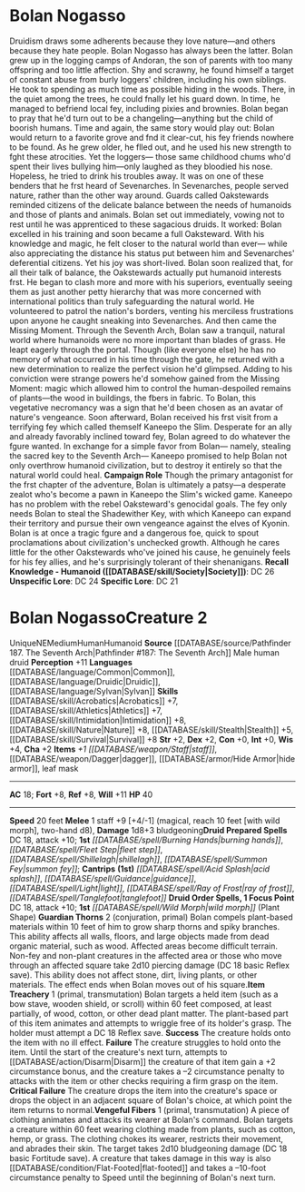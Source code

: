 ﻿---
ac: '18'
alignment: NE
all_resistance: null
burrow_speed: null
charisma: '+2'
climb_speed: null
constitution: '+0'
creature_ability:
- Guardian Thorns
- Item Treachery
- Vengeful Fibers
creature_family: null
description: "Druidism draws some adherents because they love nature\u2014and others\
  \ because they hate people. Bolan Nogasso has always been the latter. Bolan grew\
  \ up in the logging camps of Andoran, the son of parents with too many offspring\
  \ and too little affection. Shy and scrawny, he found himself a target of constant\
  \ abuse from burly loggers' children, including his own siblings. He took to spending\
  \ as much time as possible hiding in the woods. There, in the quiet among the trees,\
  \ he could fnally let his guard down. In time, he managed to befriend local fey,\
  \ including pixies and brownies. Bolan began to pray that he'd turn out to be a\
  \ changeling\u2014anything but the child of boorish humans.<br/> Time and again,\
  \ the same story would play out: Bolan would return to a favorite grove and fnd\
  \ it clear-cut, his fey friends nowhere to be found. As he grew older, he flled\
  \ out, and he used his new strength to fght these atrocities. Yet the loggers\u2014\
  \ those same childhood chums who'd spent their lives bullying him\u2014only laughed\
  \ as they bloodied his nose. Hopeless, he tried to drink his troubles away. It was\
  \ on one of these benders that he frst heard of Sevenarches. In Sevenarches, people\
  \ served nature, rather than the other way around. Guards called Oakstewards reminded\
  \ citizens of the delicate balance between the needs of humanoids and those of plants\
  \ and animals. Bolan set out immediately, vowing not to rest until he was apprenticed\
  \ to these sagacious druids. It worked: Bolan excelled in his training and soon\
  \ became a full Oaksteward. With his knowledge and magic, he felt closer to the\
  \ natural world than ever\u2014 while also appreciating the distance his status\
  \ put between him and Sevenarches' deferential citizens. Yet his joy was short-lived.\
  \ Bolan soon realized that, for all their talk of balance, the Oakstewards actually\
  \ put humanoid interests frst. He began to clash more and more with his superiors,\
  \ eventually seeing them as just another petty hierarchy that was more concerned\
  \ with international politics than truly safeguarding the natural world. He volunteered\
  \ to patrol the nation's borders, venting his merciless frustrations upon anyone\
  \ he caught sneaking into Sevenarches. And then came the Missing Moment. Through\
  \ the Seventh Arch, Bolan saw a tranquil, natural world where humanoids were no\
  \ more important than blades of grass. He leapt eagerly through the portal. Though\
  \ (like everyone else) he has no memory of what occurred in his time through the\
  \ gate, he returned with a new determination to realize the perfect vision he'd\
  \ glimpsed. Adding to his conviction were strange powers he'd somehow gained from\
  \ the Missing Moment: magic which allowed him to control the human-despoiled remains\
  \ of plants\u2014the wood in buildings, the fbers in fabric. To Bolan, this vegetative\
  \ necromancy was a sign that he'd been chosen as an avatar of nature's vengeance.<br/>\
  \ Soon afterward, Bolan received his frst visit from a terrifying fey which called\
  \ themself Kaneepo the Slim. Desperate for an ally and already favorably inclined\
  \ toward fey, Bolan agreed to do whatever the fgure wanted. In exchange for a simple\
  \ favor from Bolan\u2014 namely, stealing the sacred key to the Seventh Arch\u2014\
  \ Kaneepo promised to help Bolan not only overthrow humanoid civilization, but to\
  \ destroy it entirely so that the natural world could heal.<br/><br/> <b>Campaign\
  \ Role</b><br/> Though the primary antagonist for the frst chapter of the adventure,\
  \ Bolan is ultimately a patsy\u2014a desperate zealot who's become a pawn in Kaneepo\
  \ the Slim's wicked game. Kaneepo has no problem with the rebel Oaksteward's genocidal\
  \ goals. The fey only needs Bolan to steal the Shadewither Key, with which Kaneepo\
  \ can expand their territory and pursue their own vengeance against the elves of\
  \ Kyonin. Bolan is at once a tragic fgure and a dangerous foe, quick to spout proclamations\
  \ about civilization's unchecked growth. Although he cares little for the other\
  \ Oakstewards who've joined his cause, he genuinely feels for his fey allies, and\
  \ he's surprisingly tolerant of their shenanigans.<br/><br/><b><u>Recall Knowledge\
  \ - Humanoid</u> ( [[DATABASE/skill/Society|Society]] )</b>: DC 26<br/><b><u>Unspecific\
  \ Lore</u></b>: DC 24<br/><b><u>Specific Lore</u></b>: DC 21"
dexterity: '+2'
element: null
fly_speed: null
fortitude: '+8'
hp: '40'
id: '2449'
immunity: null
intelligence: '+0'
land_speed: '20'
language:
- '[[DATABASE/language/Common|Common]]'
- '[[DATABASE/language/Druidic|Druidic]]'
- '[[DATABASE/language/Sylvan|Sylvan]]'
level: '2'
max_speed: '20'
name: Bolan Nogasso
perception: '+11'
rarity: Unique
reflex: '+8'
resistance: null
rus_type_level: null
sense: null
size: Medium
skill:
- '[[DATABASE/skill/Acrobatics|Acrobatics]] +7'
- '[[DATABASE/skill/Athletics|Athletics]] +7'
- '[[DATABASE/skill/Intimidation|Intimidation]] +8'
- '[[DATABASE/skill/Nature|Nature]] +8'
- '[[DATABASE/skill/Stealth|Stealth]] +5'
- '[[DATABASE/skill/Survival|Survival]] +8'
source: '[[DATABASE/source/Pathfinder 187. The Seventh Arch|Pathfinder #187: The Seventh
  Arch]]'
speed:
- 20 feet
spell:
- '[[DATABASE/spell/Acid Splash|Acid Splash]]'
- '[[DATABASE/spell/Burning Hands|BurningHands]]'
- '[[DATABASE/spell/Fleet Step|Fleet Step]]'
- '[[DATABASE/spell/Guidance|Guidance]]'
- '[[DATABASE/spell/Light|Light]]'
- '[[DATABASE/spell/Ray of Frost|Ray of Frost]]'
- '[[DATABASE/spell/Shillelagh|Shillelagh]]'
- '[[DATABASE/spell/Summon Fey|Summon Fey]]'
- '[[DATABASE/spell/Tanglefoot|Tanglefoot]]'
- '[[DATABASE/spell/Wild Morph|WildMorph]]'
strength: '+2'
strength_req: '2'
strongest_save:
- Will
swim_speed: null
trait:
- '[[DATABASE/trait/Human|Human]]'
- '[[DATABASE/trait/Humanoid|Humanoid]]'
- '[[DATABASE/trait/Unique|Unique]]'
type: Creature
vision: null
weakest_save:
- Fortitude
- Reflex
weakness: null
will: '+11'
wisdom: '+4'

---
# Bolan Nogasso

Druidism draws some adherents because they love nature—and others because they hate people. Bolan Nogasso has always been the latter. Bolan grew up in the logging camps of Andoran, the son of parents with too many offspring and too little affection. Shy and scrawny, he found himself a target of constant abuse from burly loggers' children, including his own siblings. He took to spending as much time as possible hiding in the woods. There, in the quiet among the trees, he could fnally let his guard down. In time, he managed to befriend local fey, including pixies and brownies. Bolan began to pray that he'd turn out to be a changeling—anything but the child of boorish humans.
 Time and again, the same story would play out: Bolan would return to a favorite grove and fnd it clear-cut, his fey friends nowhere to be found. As he grew older, he flled out, and he used his new strength to fght these atrocities. Yet the loggers— those same childhood chums who'd spent their lives bullying him—only laughed as they bloodied his nose. Hopeless, he tried to drink his troubles away. It was on one of these benders that he frst heard of Sevenarches. In Sevenarches, people served nature, rather than the other way around. Guards called Oakstewards reminded citizens of the delicate balance between the needs of humanoids and those of plants and animals. Bolan set out immediately, vowing not to rest until he was apprenticed to these sagacious druids. It worked: Bolan excelled in his training and soon became a full Oaksteward. With his knowledge and magic, he felt closer to the natural world than ever— while also appreciating the distance his status put between him and Sevenarches' deferential citizens. Yet his joy was short-lived. Bolan soon realized that, for all their talk of balance, the Oakstewards actually put humanoid interests frst. He began to clash more and more with his superiors, eventually seeing them as just another petty hierarchy that was more concerned with international politics than truly safeguarding the natural world. He volunteered to patrol the nation's borders, venting his merciless frustrations upon anyone he caught sneaking into Sevenarches. And then came the Missing Moment. Through the Seventh Arch, Bolan saw a tranquil, natural world where humanoids were no more important than blades of grass. He leapt eagerly through the portal. Though (like everyone else) he has no memory of what occurred in his time through the gate, he returned with a new determination to realize the perfect vision he'd glimpsed. Adding to his conviction were strange powers he'd somehow gained from the Missing Moment: magic which allowed him to control the human-despoiled remains of plants—the wood in buildings, the fbers in fabric. To Bolan, this vegetative necromancy was a sign that he'd been chosen as an avatar of nature's vengeance.
 Soon afterward, Bolan received his frst visit from a terrifying fey which called themself Kaneepo the Slim. Desperate for an ally and already favorably inclined toward fey, Bolan agreed to do whatever the fgure wanted. In exchange for a simple favor from Bolan— namely, stealing the sacred key to the Seventh Arch— Kaneepo promised to help Bolan not only overthrow humanoid civilization, but to destroy it entirely so that the natural world could heal.
 **Campaign Role**
 Though the primary antagonist for the frst chapter of the adventure, Bolan is ultimately a patsy—a desperate zealot who's become a pawn in Kaneepo the Slim's wicked game. Kaneepo has no problem with the rebel Oaksteward's genocidal goals. The fey only needs Bolan to steal the Shadewither Key, with which Kaneepo can expand their territory and pursue their own vengeance against the elves of Kyonin. Bolan is at once a tragic fgure and a dangerous foe, quick to spout proclamations about civilization's unchecked growth. Although he cares little for the other Oakstewards who've joined his cause, he genuinely feels for his fey allies, and he's surprisingly tolerant of their shenanigans.
**Recall Knowledge - Humanoid ([[DATABASE/skill/Society|Society]])**: DC 26
**Unspecific Lore**: DC 24
**Specific Lore**: DC 21

# Bolan Nogasso<span class="item-type">Creature 2</span>

<span class="trait-unique item-trait">Unique</span><span class="trait-alignment item-trait">NE</span><span class="trait-size item-trait">Medium</span><span class="item-trait">Human</span><span class="item-trait">Humanoid</span>
**Source** [[DATABASE/source/Pathfinder 187. The Seventh Arch|Pathfinder #187: The Seventh Arch]]
Male human druid
**Perception** +11
**Languages** [[DATABASE/language/Common|Common]], [[DATABASE/language/Druidic|Druidic]], [[DATABASE/language/Sylvan|Sylvan]]
**Skills** [[DATABASE/skill/Acrobatics|Acrobatics]] +7, [[DATABASE/skill/Athletics|Athletics]] +7, [[DATABASE/skill/Intimidation|Intimidation]] +8, [[DATABASE/skill/Nature|Nature]] +8, [[DATABASE/skill/Stealth|Stealth]] +5, [[DATABASE/skill/Survival|Survival]] +8
**Str** +2, **Dex** +2, **Con** +0, **Int** +0, **Wis** +4, **Cha** +2
**Items** _+1 [[DATABASE/weapon/Staff|staff]]_, [[DATABASE/weapon/Dagger|dagger]], [[DATABASE/armor/Hide Armor|hide armor]], leaf mask

---
**AC** 18; **Fort** +8, **Ref** +8, **Will** +11
**HP** 40

---
**Speed** 20 feet
<span class="in-box-ability">**Melee** <span class="action-icon">1</span> staff +9 [+4/-1] (magical, reach 10 feet [with wild morph], two-hand d8), **Damage** 1d8+3 bludgeoning</span>**Druid Prepared Spells** DC 18, attack +10; **1st** _[[DATABASE/spell/Burning Hands|burning hands]]_, _[[DATABASE/spell/Fleet Step|fleet step]]_, _[[DATABASE/spell/Shillelagh|shillelagh]]_, _[[DATABASE/spell/Summon Fey|summon fey]]_; **Cantrips** **(1st)** _[[DATABASE/spell/Acid Splash|acid splash]]_, _[[DATABASE/spell/Guidance|guidance]]_, _[[DATABASE/spell/Light|light]]_, _[[DATABASE/spell/Ray of Frost|ray of frost]]_, _[[DATABASE/spell/Tanglefoot|tanglefoot]]_
**Druid Order Spells, 1 Focus Point** DC 18, attack +10; **1st** _[[DATABASE/spell/Wild Morph|wild morph]]_ (Plant Shape)
<span class="in-box-ability">**Guardian Thorns** <span class="action-icon">2</span> (conjuration, primal) Bolan compels plant-based materials within 10 feet of him to grow sharp thorns and spiky branches. This ability affects all walls, floors, and large objects made from dead organic material, such as wood. Affected areas become difficult terrain. Non-fey and non-plant creatures in the affected area or those who move through an affected square take 2d10 piercing damage (DC 18 basic Reflex save). This ability does not affect stone, dirt, living plants, or other materials. The effect ends when Bolan moves out of his square.</span><span class="in-box-ability">**Item Treachery** <span class="action-icon">1</span> (primal, transmutation) Bolan targets a held item (such as a bow stave, wooden shield, or scroll) within 60 feet composed, at least partially, of wood, cotton, or other dead plant matter. The plant-based part of this item animates and attempts to wriggle free of its holder's grasp. The holder must attempt a DC 18 Reflex save.
 **Success** The creature holds onto the item with no ill effect.
 **Failure** The creature struggles to hold onto the item. Until the start of the creature's next turn, attempts to [[DATABASE/action/Disarm|Disarm]] the creature of that item gain a +2 circumstance bonus, and the creature takes a –2 circumstance penalty to attacks with the item or other checks requiring a firm grasp on the item.
 **Critical Failure** The creature drops the item into the creature's space or drops the object in an adjacent square of Bolan's choice, at which point the item returns to normal.</span><span class="in-box-ability">**Vengeful Fibers** <span class="action-icon">1</span> (primal, transmutation) A piece of clothing animates and attacks its wearer at Bolan's command. Bolan targets a creature within 60 feet wearing clothing made from plants, such as cotton, hemp, or grass. The clothing chokes its wearer, restricts their movement, and abrades their skin. The target takes 2d10 bludgeoning damage (DC 18 basic Fortitude save). A creature that takes damage in this way is also [[DATABASE/condition/Flat-Footed|flat-footed]] and takes a –10-foot circumstance penalty to Speed until the beginning of Bolan's next turn.</span>